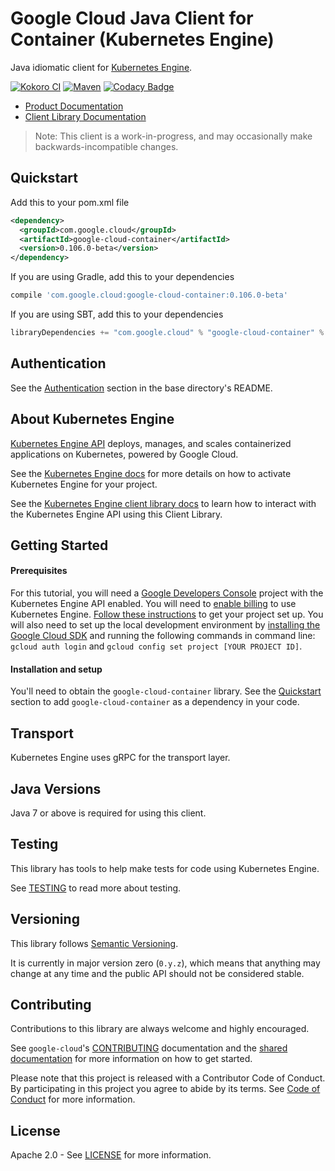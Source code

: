 Google Cloud Java Client for Container (Kubernetes Engine)
==========================================================

Java idiomatic client for [Kubernetes Engine][cloud-container].

[![Kokoro CI](http://storage.googleapis.com/cloud-devrel-public/java/badges/google-cloud-java/master.svg)](http://storage.googleapis.com/cloud-devrel-public/java/badges/google-cloud-java/master.html)
[![Maven](https://img.shields.io/maven-central/v/com.google.cloud/google-cloud-container.svg)]( https://img.shields.io/maven-central/v/com.google.cloud/google-cloud-container.svg)
[![Codacy Badge](https://api.codacy.com/project/badge/grade/9da006ad7c3a4fe1abd142e77c003917)](https://www.codacy.com/app/mziccard/google-cloud-java)

- [Product Documentation][container-product-docs]
- [Client Library Documentation][container-client-lib-docs]

> Note: This client is a work-in-progress, and may occasionally
> make backwards-incompatible changes.

Quickstart
----------

[//]: # ({x-version-update-start:google-cloud-container:released})
Add this to your pom.xml file
```xml
<dependency>
  <groupId>com.google.cloud</groupId>
  <artifactId>google-cloud-container</artifactId>
  <version>0.106.0-beta</version>
</dependency>
```
If you are using Gradle, add this to your dependencies
```Groovy
compile 'com.google.cloud:google-cloud-container:0.106.0-beta'
```
If you are using SBT, add this to your dependencies
```Scala
libraryDependencies += "com.google.cloud" % "google-cloud-container" % "0.106.0-beta"
```
[//]: # ({x-version-update-end})

Authentication
--------------

See the [Authentication](https://github.com/googleapis/google-cloud-java#authentication) section in the base directory's README.

About Kubernetes Engine
--------------------------

[Kubernetes Engine API][cloud-container] deploys, manages, and scales containerized applications on Kubernetes, powered by Google Cloud.

See the [Kubernetes Engine docs][cloud-container-quickstart] for more details on how to activate
Kubernetes Engine for your project.

See the [Kubernetes Engine client library docs][container-client-lib-docs] to learn how to interact with the
Kubernetes Engine API using this Client Library.

Getting Started
---------------
#### Prerequisites
For this tutorial, you will need a
[Google Developers Console](https://console.developers.google.com/) project with the Kubernetes Engine API
enabled. You will need to [enable billing](https://support.google.com/cloud/answer/6158867?hl=en) to
use Kubernetes Engine.
[Follow these instructions](https://cloud.google.com/resource-manager/docs/creating-managing-projects) to get your
project set up. You will also need to set up the local development environment by [installing the
Google Cloud SDK](https://cloud.google.com/sdk/) and running the following commands in command line:
`gcloud auth login` and `gcloud config set project [YOUR PROJECT ID]`.

#### Installation and setup
You'll need to obtain the `google-cloud-container` library.  See the [Quickstart](#quickstart) section
to add `google-cloud-container` as a dependency in your code.

Transport
---------
Kubernetes Engine uses gRPC for the transport layer.

Java Versions
-------------

Java 7 or above is required for using this client.

Testing
-------

This library has tools to help make tests for code using Kubernetes Engine.

See [TESTING] to read more about testing.

Versioning
----------

This library follows [Semantic Versioning](http://semver.org/).

It is currently in major version zero (``0.y.z``), which means that anything
may change at any time and the public API should not be considered
stable.

Contributing
------------

Contributions to this library are always welcome and highly encouraged.

See `google-cloud`'s [CONTRIBUTING] documentation and the [shared documentation](https://github.com/googleapis/google-cloud-common/blob/master/contributing/readme.md#how-to-contribute-to-gcloud) for more information on how to get started.

Please note that this project is released with a Contributor Code of Conduct. By participating in this project you agree to abide by its terms. See [Code of Conduct][code-of-conduct] for more information.

License
-------

Apache 2.0 - See [LICENSE] for more information.


[CONTRIBUTING]:https://github.com/googleapis/google-cloud-java/blob/master/CONTRIBUTING.md
[code-of-conduct]:https://github.com/googleapis/google-cloud-java/blob/master/CODE_OF_CONDUCT.md#contributor-code-of-conduct
[LICENSE]: https://github.com/googleapis/google-cloud-java/blob/master/LICENSE
[TESTING]: https://github.com/googleapis/google-cloud-java/blob/master/TESTING.md#testing-code-that-uses-container

[cloud-container]: https://cloud.google.com/kubernetes-engine/
[cloud-container-quickstart]: https://cloud.google.com/kubernetes-engine/docs/quickstart
[container-product-docs]: https://cloud.google.com/kubernetes-engine/docs/
[container-client-lib-docs]: https://googleapis.dev/java/google-cloud-clients/latest/index.html?com/google/cloud/container/v1/package-summary.html

